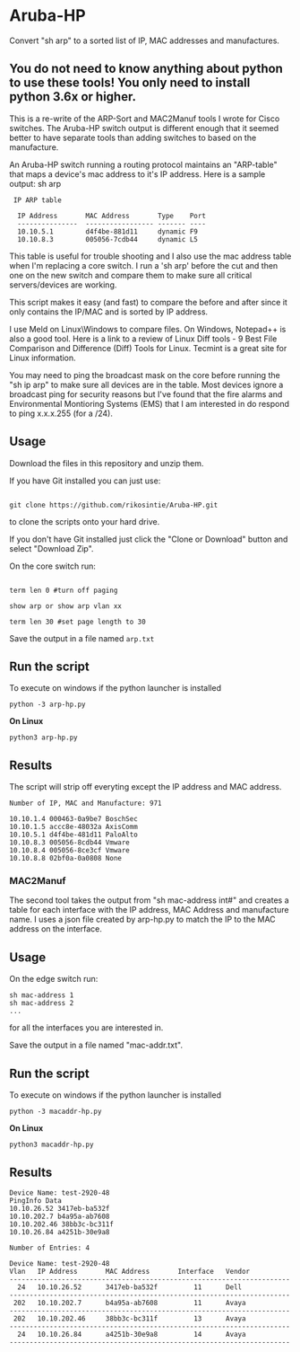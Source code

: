# Aruba-HP
Convert "sh arp" to a sorted list of IP, MAC addresses and manufactures.

## You do not need to know anything about python to use these tools! You only need to install python 3.6x or higher.

This is a re-write of the ARP-Sort and MAC2Manuf tools I wrote for Cisco switches. The Aruba-HP switch output is different enough that it seemed better to have separate tools than adding switches to based on the manufacture.

An Aruba-HP switch running a routing protocol maintains an "ARP-table" that maps a device's mac address to it's IP address. Here is a sample output:
sh arp
```
 IP ARP table

  IP Address       MAC Address       Type    Port
  ---------------  ----------------- ------- ----
  10.10.5.1        d4f4be-881d11     dynamic F9
  10.10.8.3        005056-7cdb44     dynamic L5
```
This table is useful for trouble shooting and I also use the mac address table when I'm replacing a core switch. I run a 'sh arp' before the cut and then one on the new switch and compare them to make sure all critical servers/devices are working. 

This script makes it easy (and fast) to compare the before and after since it only contains the IP/MAC and is sorted by IP address. 

I use Meld on Linux\Windows to compare files. On Windows, Notepad++ is also a good tool. Here is a link to a review of Linux Diff tools - 9 Best File Comparison and Difference (Diff) Tools for Linux. Tecmint is a great site for Linux information.

You may need to ping the broadcast mask on the core before running the "sh ip arp" to make sure all devices are in the table. Most devices ignore a broadcast ping for security reasons but I've found that the fire alarms and Environmental Montioring Systems (EMS) that I am interested in do respond to ping x.x.x.255 (for a /24).

## Usage 



Download the files in this repository and unzip them. 



If you have Git installed you can just use:

```

git clone https://github.com/rikosintie/Aruba-HP.git

```

to clone the scripts onto your hard drive.

If you don't have Git installed just click the "Clone or Download" button and select "Download Zip".


On the core switch run: 

```

term len 0 #turn off paging

show arp or show arp vlan xx

term len 30 #set page length to 30

```



Save the output in a file named `arp.txt`


## Run the script ##

To execute on windows if the python launcher is installed

```
python -3 arp-hp.py 
```

**On Linux**



```
python3 arp-hp.py
```


## Results

The script will strip off everyting except the IP address and MAC address.
```
Number of IP, MAC and Manufacture: 971 

10.10.1.4 000463-0a9be7 BoschSec
10.10.1.5 accc8e-48032a AxisComm
10.10.5.1 d4f4be-481d11 PaloAlto
10.10.8.3 005056-8cdb44 Vmware
10.10.8.4 005056-8ce3cf Vmware
10.10.8.8 02bf0a-0a0808 None
```


### MAC2Manuf
The second tool takes the output from "sh mac-address int#" and creates a table for each interface with the IP address, MAC Address and manufacture name. I uses a json file created by arp-hp.py to match the IP to the MAC address on the interface.

## Usage
On the edge switch run:
```
sh mac-address 1
sh mac-address 2
...
```

for all the interfaces you are interested in. 

Save the output in a file named "mac-addr.txt".

## Run the script ##



To execute on windows if the python launcher is installed



```
python -3 macaddr-hp.py 
```



**On Linux**





```
python3 macaddr-hp.py
```

## Results

```
Device Name: test-2920-48 
PingInfo Data
10.10.26.52 3417eb-ba532f
10.10.202.7 b4a95a-ab7608
10.10.202.46 38bb3c-bc311f
10.10.26.84 a4251b-30e9a8

Number of Entries: 4 

Device Name: test-2920-48 
Vlan   IP Address       MAC Address       Interface   Vendor
----------------------------------------------------------------------
  24   10.10.26.52      3417eb-ba532f         11      Dell
----------------------------------------------------------------------
 202   10.10.202.7      b4a95a-ab7608         11      Avaya
----------------------------------------------------------------------
 202   10.10.202.46     38bb3c-bc311f         13      Avaya
----------------------------------------------------------------------
  24   10.10.26.84      a4251b-30e9a8         14      Avaya
----------------------------------------------------------------------
```
